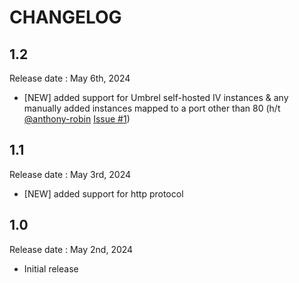 # CHANGELOG

## 1.2
Release date : May 6th, 2024

* [NEW] added support for Umbrel self-hosted IV instances & any manually added instances mapped to a port other than 80 (h/t [@anthony-robin](https://github.com/anthony-robin) [Issue #1](https://github.com/WalsGit/Add2WL-for-Invidious/issues/1))

## 1.1
Release date : May 3rd, 2024

* [NEW] added support for http protocol

## 1.0
Release date : May 2nd, 2024

* Initial release